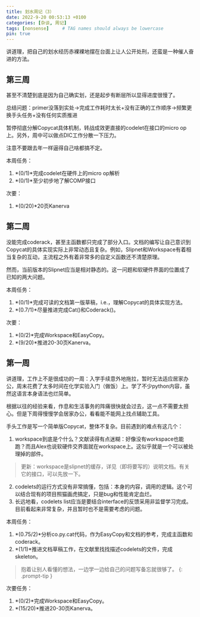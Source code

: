 ```yaml
---
title: 划水周记（3）
date: 2022-9-20 00:53:13 +0100
categories: [杂谈, 周记]
tags: [nonsense]     # TAG names should always be lowercase
pin: true
---
```


讲道理，把自己的划水经历赤裸裸地摆在台面上让人公开处刑，还蛮是一种催人奋进的方法。

## 第三周

甚至不清楚到底是因为自己确实划，还是起步有断层所以显得进度很慢了。

总结问题：primer没落到实处->完成工作耗时太长+没有正确的工作顺序->频繁更换手头任务+没有任何实质推进

暂停彻底分解Copycat具体机制，转战成效更直接的codelet在接口的micro op上。另外，周中可以做点DIC工作分散一下压力。

注意不要跟去年一样逼得自己啥都搞不定。

本周任务：
1. *(0/1)*完成codelet在硬件上的micro op解析
2. *(0/1)*至少初步地了解COMP接口

次要：
1. *(0/20)*20页Kanerva


## 第二周

没能完成coderack，甚至主函数都只完成了部分入口。文档的编写让自己意识到Copycat的具体实现实际上非常动态且复杂。例如，Slipnet和Workspace有着相当复杂的互动，主流程之外有着非常多的自定义函数还不清楚原理。

然而，当前版本的Slipnet应当是相对静态的。这一问题和软硬件界面的位置成了已知的两大问题。

本周任务：
1. *(0/1)*完成可读的文档第一版草稿，i.e.，理解Copycat的具体实现方法。
2. *(0.7/1)*尽量推进完成Cat()和Coderack()。

次要：
1. *(0/2)*完成Workspace和EasyCopy。
2. *(9/20)*推进20-30页Kanerva。

## 第一周

讲道理，工作上不是很成功的一周：入学手续意外地拖拉，暂时无法适应居家办公，周末花费了太多时间在化学实验入门（做饭）上。学了不少python内容，虽然这语言本身语法也烂简单。

根据以往的经验来看，作息和生活事务的阵痛很快就会过去，这一点不需要太担心。但是下周得慢慢学会居家办公，看看能不能网上找点辅助工具。

手头工作是写一个简单版Copycat，整体不复杂。目前遇到的难点有这几个：

1. workspace到底是个什么？文献读得有点迷糊：好像没有workspace也能跑？而且Alex也说软硬件交界面就在workspace上。这似乎就是一个可以被处理掉的部件。
> 更新：workspace是slipnet的缓存，详见（即将要写的）说明文档。有关它的接口，可以先放一下。
2. codelets的运行方式没有非常搞懂，包括：本身的内容，调用的逻辑。这个可以结合现有的项目照猫画虎搞定，只是bug和性能肯定血烂。
3. 长远地看，codelets list应当是要结合interface的反馈采用非监督学习完成。目前看起来非常复杂，并且暂时也不是需要考虑的问题。

本周任务：
1. *(0.75/2)*分析co.py.cat代码，作为EasyCopy和文档的参考，完成主函数和coderack。
2. *(1/1)*推进文档草稿工作，在文献里找找描述codelets的文件，完成skeleton。

> 抱着让别人看懂的想法，一边学一边给自己的问题写备忘就很够了。
{: .prompt-tip }

次要任务：
1. *(0/2)*完成Workspace和EasyCopy。
2. *(15/20)*推进20-30页Kanerva。
